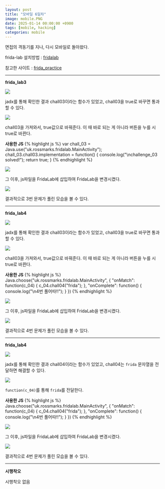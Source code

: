 ```yaml
---
layout: post
title: "모바일 6일차"
image: mobile.PNG
date: 2025-01-14 00:00:00 +0900
tags: [mobile, hacking]
categories: mobile
---
```


면접의 격동기를 지나, 다시 모바일로 돌아왔다.


frida-lab 설치방법 : [fridalab][frida-lab]

참고한 사이트 : [frida_practice][frida_practice]

***

**frida_lab3**

![]({{site.baseurl}}/images/mobile/6day/chall03_jadx.png)

jadx를 통해 확인한 결과 chall03이라는 함수가 있었고,
chall03을 true로 바꾸면 통과할 수 있다.

![]({{site.baseurl}}/images/mobile/6day/chall03_js.png)

chall03을 가져와서, true값으로 바꿔준다. 이 때 바로 되는 게 아니라
버튼을 누를 시 true로 바뀐다.

**사용한 JS**
{% highlight js %}
    var chall_03 = Java.use("uk.rossmarks.fridalab.MainActivity");
    chall_03.chall03.implementation = function() {
      console.log("\nchallenge_03 solved!");
      return true;
    }
{% endhighlight %}


![]({{site.baseurl}}/images/mobile/6day/chall03_cmd.png)

그 이후, js파일을 FridaLab에 삽입하여 FridaLab을 변경시켰다.

![]({{site.baseurl}}/images/mobile/6day/chall03_mo.png)

결과적으로 3번 문제가 풀린 모습을 볼 수 있다.

***

**frida_lab4**

![]({{site.baseurl}}/images/mobile/6day/chall04_jadx.png)

jadx를 통해 확인한 결과 chall03이라는 함수가 있었고,
chall03을 true로 바꾸면 통과할 수 있다.

![]({{site.baseurl}}/images/mobile/6day/chall04_js.png)

chall03을 가져와서, true값으로 바꿔준다. 이 때 바로 되는 게 아니라
버튼을 누를 시 true로 바뀐다.

**사용한 JS**
{% highlight js %}
    Java.choose("uk.rossmarks.fridalab.MainActivity", {
      "onMatch": function(c_04) {
        c_04.chall04("frida");
      },
      "onComplete": function() {
        console.log("\n4번 풀어따!!");
      }
    })
{% endhighlight %}


![]({{site.baseurl}}/images/mobile/6day/chall04_cmd.png)

그 이후, js파일을 FridaLab에 삽입하여 FridaLab을 변경시켰다.

![]({{site.baseurl}}/images/mobile/6day/chall04_mo.png)

결과적으로 4번 문제가 풀린 모습을 볼 수 있다.

***

**frida_lab4**

![]({{site.baseurl}}/images/mobile/6day/chall04_jadx.png)

jadx를 통해 확인한 결과 chall04이라는 함수가 있었고,
chall04는 `frida` 문자열을 전달하면 해결할 수 있다.

![]({{site.baseurl}}/images/mobile/6day/chall04_js.png)

`function(c_04)`를 통해 `frida`를 전달한다.

**사용한 JS**
{% highlight js %}
    Java.choose("uk.rossmarks.fridalab.MainActivity", {
      "onMatch": function(c_04) {
        c_04.chall04("frida");
      },
      "onComplete": function() {
        console.log("\n4번 풀어따!!");
      }
    })
{% endhighlight %}


![]({{site.baseurl}}/images/mobile/6day/chall04_cmd.png)

그 이후, js파일을 FridaLab에 삽입하여 FridaLab을 변경시켰다.

![]({{site.baseurl}}/images/mobile/6day/chall04_mo.png)

결과적으로 4번 문제가 풀린 모습을 볼 수 있다.

***

**시행착오**

시행착오 없음

[frida_practice]: https://velog.io/@yjok/%ED%94%84%EB%A6%AC%EB%8B%A4-%EC%97%B0%EC%8A%B5
[frida-lab]: https://rossmarks.uk/blog/fridalab/
